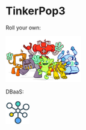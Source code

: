 #  TinkerPop3

Roll your own:

![TinkerPop3](images/tinkerpop3.png)

DBaaS:

[![IBM Graph](images/ibm-graph.png)](https://console.eu-gb.bluemix.net/catalog/services/ibm-graph/)
